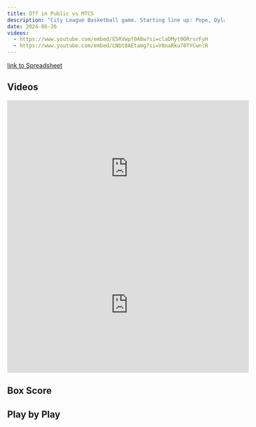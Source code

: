 ```yaml
---
title: Off in Public vs MTCS
description: "City League Basketball game. Starting line up: Pope, Dylan, Ryan, Kelo, Cheihk"
date: 2024-06-26
videos:
  - https://www.youtube.com/embed/E5RVwpf0A8w?si=claDMyt9ORrsrFyH
  - https://www.youtube.com/embed/LNbt8AEtamg?si=V8naRku70TYCwnlR
---
```


[link to Spreadsheet](https://docs.google.com/spreadsheets/d/1hvrR9tP2FrgPk3crtaIiUiTTUyudCqRBdwB7GSgAmvU/edit?usp=sharing)

<h2 id="videos" class="max-w-lg mt-4 text-2xl font-semibold leading-tight text-gray-800 dark:text-white"> Videos </h2>

<iframe width="560" height="315" src="https://www.youtube.com/embed/E5RVwpf0A8w?si=claDMyt9ORrsrFyH" title="YouTube video player" frameborder="0" allow="accelerometer; autoplay; clipboard-write; encrypted-media; gyroscope; picture-in-picture; web-share" referrerpolicy="strict-origin-when-cross-origin" allowfullscreen></iframe>
<br>

<iframe width="560" height="315" src="https://www.youtube.com/embed/LNbt8AEtamg?si=V8naRku70TYCwnlR" title="YouTube video player" frameborder="0" allow="accelerometer; autoplay; clipboard-write; encrypted-media; gyroscope; picture-in-picture; web-share" referrerpolicy="strict-origin-when-cross-origin" allowfullscreen></iframe>

<h2 id="box-score" class="max-w-lg mt-4 text-2xl font-semibold leading-tight text-gray-800 dark:text-white"> Box Score </h2>

<h2 id="play-by-play" class="max-w-lg mt-4 text-2xl font-semibold leading-tight text-gray-800 dark:text-white"> Play by Play </h2>
